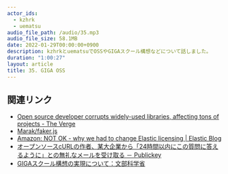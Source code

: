```yaml
---
actor_ids:
  - kzhrk
  - uematsu
audio_file_path: /audio/35.mp3
audio_file_size: 58.1MB
date: 2022-01-29T00:00:00+0900
description: kzhrkとuematsuでOSSやGIGAスクール構想などについて話しました。
duration: "1:00:27"
layout: article
title: 35. GIGA OSS
---
```


<!-- prettier-ignore-start -->

## 関連リンク

- [Open source developer corrupts widely-used libraries, affecting tons of projects - The Verge](https://www.theverge.com/2022/1/9/22874949/developer-corrupts-open-source-libraries-projects-affected)
- [Marak/faker.js](https://github.com/marak/Faker.js/)
- [Amazon: NOT OK - why we had to change Elastic licensing \| Elastic Blog](https://www.elastic.co/jp/blog/why-license-change-AWS)
- [オープンソースcURLの作者、某大企業から「24時間以内にこの質問に答えるように」との無礼なメールを受け取る － Publickey](https://www.publickey1.jp/blog/22/curl24.html)
- [GIGAスクール構想の実現について：文部科学省](https://www.mext.go.jp/a_menu/other/index_00001.htm)

<!-- prettier-ignore-end -->

